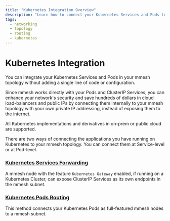 ```yaml
---
title: "Kubernetes Integration Overview"
description: "Learn how to connect your Kubernetes Services and Pods to your mmesh virtual private topology without adding a single line of code or configuration."
tags:
  - networking
  - topology
  - routing
  - kubernetes
---
```


# Kubernetes Integration

You can integrate your Kubernetes Services and Pods in your mmesh topology without adding a single line of code or configuration.

Since mmesh works directly with your Pods and ClusterIP Services, you can enhance your network's security and save hundreds of dollars in cloud load-balancers and public IPs by connecting them internally to your mmesh topology with your own private IP addressing, instead of exposing them to the internet.

All Kubernetes implementations and derivatives in on-prem or public cloud are supported.

There are two ways of connecting the applications you have running on Kubernetes to your mmesh topology. You can connect them at Service-level or at Pod-level.

### [Kubernetes Services Forwarding](/docs/platform/kubernetes/services/)

A mmesh node with the feature `Kubernetes Gateway` enabled, if running on a Kubernetes Cluster, can expose ClusterIP Services as its own endpoints in the mmesh subnet.

### [Kubernetes Pods Routing](/docs/platform/kubernetes/pods/)

This method connects your Kubernetes Pods as full-featured mmesh nodes to a mmesh subnet.
